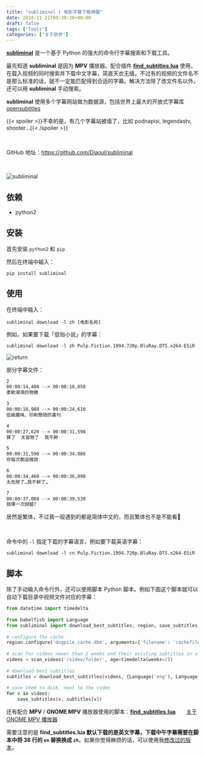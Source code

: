 ```yaml
---
title: "subliminal | 电影字幕下载神器"
date: 2018-11-21T09:39:26+08:00
draft: false
tags: ["Tools"]
categories: ["关于软件"]
---
```

<!-- 
![](https://mogeko.github.io/blog-images/r/030/)
{{< spoiler >}}{{< /spoiler >}}
<br>
 -->

[**subliminal**](https://github.com/Diaoul/subliminal) 是一个基于 Python 的强大的命令行字幕搜索和下载工具。

最先知道 **subliminal** 是因为 **MPV** 播放器。配合插件 [**find_subtitles.lua**](https://github.com/directorscut82/find_subtitles/blob/master/find_subtitles.lua) 使用，在载入视频的同时搜索并下载中文字幕，简直天衣无缝。不过有的视频的文件名不是那么标准的话，就不一定能匹配得到合适的字幕。解决方法除了改文件名以外，还可以用  **subliminal** 手动搜索。

**subliminal** 使用多个字幕网站做为数据源，包括世界上最大的开放式字幕库 [opensubtitles](http://opus.nlpl.eu/OpenSubtitles.php)

{{< spoiler >}}不幸的是，有几个字幕站被墙了，比如 podnapisi, legendastv, shooter…{{< /spoiler >}}

<!-- more -->

<br>

GitHub 地址：<https://github.com/Diaoul/subliminal>

<br>

![subliminal](https://mogeko.github.io/blog-images/r/030/subliminal.png)

## 依赖

- python2

## 安装

首先安装 `python2` 和 `pip`

然后在终端中输入：

```shell
pip install subliminal
```

## 使用

在终端中输入：

```shell
subliminal download -l zh [电影名称]
```

例如，如果要下载「低俗小说」的字幕：

```shell
subliminal download -l zh Pulp.Fiction.1994.720p.BluRay.DTS.x264-ESiR
```

![return](https://mogeko.github.io/blog-images/r/030/return.png)

部分字幕文件：

```txt
2
00:00:14,480 --> 00:00:18,850
柔軟潮濕的物體

3
00:00:18,980 --> 00:00:24,610
低級趣味、印刷簡陋的書刊

4
00:00:27,620 --> 00:00:31,590
算了  太冒險了  我不幹

5
00:00:31,590 --> 00:00:34,080
你每次都這樣說

6
00:00:34,460 --> 00:00:36,890
太危險了…我不幹了…

7
00:00:37,060 --> 00:00:39,530
我哪一次說錯?
```

居然是繁体，不过我一般遇到的都是简体中文的，而且繁体也不是不能看🤔

<br>

命令中的 `-l` 指定下载的字幕语言，例如要下载英语字幕：

```shell
subliminal download -l cn Pulp.Fiction.1994.720p.BluRay.DTS.x264-ESiR
```

## 脚本

除了手动输入命令行外，还可以使用脚本 Python 脚本。例如下面这个脚本就可以自动下载目录中视频文件对应的字幕：

```python
from datetime import timedelta
 
from babelfish import Language
from subliminal import download_best_subtitles, region, save_subtitles, scan_videos
 
# configure the cache
region.configure('dogpile.cache.dbm', arguments={'filename': 'cachefile.dbm'})
 
# scan for videos newer than 2 weeks and their existing subtitles in a folder
videos = scan_videos('/video/folder', age=timedelta(weeks=2))
 
# download best subtitles
subtitles = download_best_subtitles(videos, {Language('eng'), Language('fra')})
 
# save them to disk, next to the video
for v in videos:
    save_subtitles(v, subtitles[v])
```

还有配合 **MPV** / **GNOME MPV** 播放器使用的脚本：[**find_subtitles.lua**](https://github.com/directorscut82/find_subtitles/blob/master/find_subtitles.lua)&emsp;&emsp;[关于 GNOME MPV 播放器](https://mogeko.github.io/2018/029)

需要注意的是 **find_subtitles.lua 默认下载的是英文字幕，下载中午字幕需要在脚本中将 38 行的 `en` 替换换成 `zh`**。如果你觉得麻烦的话，可以使用我[修改过的版本](https://github.com/Mogeko/blog-commits/releases/download/029/find_subtitles.lua)。
